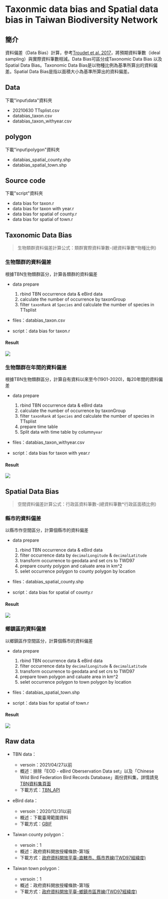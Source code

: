 # Taxonmic data bias and Spatial data bias in Taiwan Biodiversity Network
## 簡介
資料偏差（Data Bias）計算，參考[Troudet et al. 2017](https://doi.org/10.1038/s41598-017-09084-6)，將預期資料筆數（ideal sampling）與實際資料筆數相減。Data Bias可區分成Taxonomic Data Bias 以及 Spatial Data Bias。Taxonomic Data Bias是以物種比例為基準所算出的資料偏差。Spatial Data Bias是指以面積大小為基準所算出的資料偏差。

## Data
下載"input\data"資料夾
* 20210630 TTsplist.csv
* databias_taxon.csv
* databias_taxon_withyear.csv

## polygon
下載"input\polygon"資料夾
* databias_spatial_county.shp
* databias_spatial_town.shp

## Source code
下載"script"資料夾
* data bias for taxon.r
* data bias for taxon with year.r
* data bias for spatial of county.r
* data bias for spatial of town.r

## Taxonomic Data Bias
>生物類群資料偏差計算公式：類群實際資料筆數-(總資料筆數*物種比例)

### 生物類群的資料偏差
根據TBN生物類群區分，計算各類群的資料偏差
* data prepare
    1. rbind TBN occurrence data & eBird data
    2. calculate the number of occurrence by taxonGroup
    3. filter `taxonRank` at `Species` and calculate the number of species in TTsplist
 
* files：databias_taxon.csv
* script：data bias for taxon.r

#### Result
    
![](https://i.imgur.com/LUYiE2A.png)


### 生物類群在年間的資料偏差
根據TBN生物類群區分，計算自有資料以來至今(1901-2020)，每20年間的資料偏差
* data prepare
    1. rbind TBN occurrence data & eBird data
    2. calculate the number of occurrence by taxonGroup
    3. filter `taxonRank` at `Species` and calculate the number of species in TTsplist
    4. prepare time table
    5. Split data with time table by column`year` 
 
* files：databias_taxon_withyear.csv
* script：data bias for taxon with year.r

#### Result
![](https://i.imgur.com/mMZV5n0.png)

## Spatial Data Bias
>空間資料偏差計算公式：行政區資料筆數-(總資料筆數*行政區面積比例)

### 縣市的資料偏差
以縣市作空間區分，計算個縣市的資料偏差
* data prepare
    1. rbind TBN occurrence data & eBird data
    2. filter occurrence data by `decimalLongitude` & `decimalLatitude`
    3. transform occurrence to geodata and set crs to TWD97
    4. prepare county polygon and caluate area in km^2
    5. selet occurrence polygon to county polygon by location
 
* files：databias_spatial_county.shp
* script：data bias for spatial of county.r

#### Result
![](https://i.imgur.com/T4dT18q.png)

### 鄉鎮區的資料偏差
以鄉鎮區作空間區分，計算個縣市的資料偏差
* data prepare
    1. rbind TBN occurrence data & eBird data
    2. filter occurrence data by `decimalLongitude` & `decimalLatitude`
    3. transform occurrence to geodata and set crs to TWD97
    4. prepare town polygon and caluate area in km^2
    5. selet occurrence polygon to town polygon by location
 
* files：databias_spatial_town.shp
* script：data bias for spatial of town.r

#### Result
![](https://i.imgur.com/oyCMNnL.jpg)

## Raw data
* TBN data：
    * versoin：2021/04/27以前
    * 概述：排除「EOD - eBird Oberservation Data set」以及「Chinese Wild Bird Federation Bird Records Database」兩份資料集，詳情請見[TBN資料集頁面](https://www.tbn.org.tw/data/datasets)
    * 下載方式：[TBN_API](https://www.tbn.org.tw/data/api)
* eBird data：
    * versoin：2020/12/31以前
    * 概述：下載臺灣範圍資料
    * 下載方式：[GBIF](https://www.gbif.org/occurrence/search?advanced=1&dataset_key=4fa7b334-ce0d-4e88-aaae-2e0c138d049e&publishing_country=TW)

* Taiwan county polygon：
    * versoin：1
    * 概述：政府資料開放授權條款-第1版
    * 下載方式：[政府資料開放平臺-直轄市、縣市界線(TWD97經緯度)](https://data.gov.tw/dataset/7442)
* Taiwan town polygon：
    * versoin：1
    * 概述：政府資料開放授權條款-第1版
    * 下載方式：[政府資料開放平臺-鄉鎮市區界線(TWD97經緯度)](https://data.gov.tw/dataset/7441)
